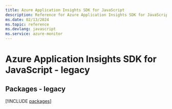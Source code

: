 ```yaml
---
title: Azure Application Insights SDK for JavaScript
description: Reference for Azure Application Insights SDK for JavaScript
ms.date: 02/13/2024
ms.topic: reference
ms.devlang: javascript
ms.service: azure-monitor
---
```

# Azure Application Insights SDK for JavaScript - legacy
## Packages - legacy
[!INCLUDE [packages](application-insights-index.md)]